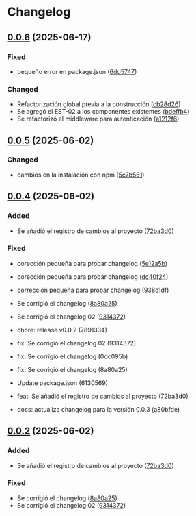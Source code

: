 # Changelog

## [0.0.6](https://github.com/Sivoc-admon/Plataforma_RH/compare/0.0.5...0.0.6) (2025-06-17)

### Fixed

* pequeño error en package.json ([6dd5747](https://github.com/Sivoc-admon/Plataforma_RH/commit/6dd57474ac645ba00fef256b4e0828ef6c8dd6c8))

### Changed

* Refactorización global previa a la construcción ([cb28d26](https://github.com/Sivoc-admon/Plataforma_RH/commit/cb28d26d936270529da68d5398eb08c4b6626fdb))
* Se agregó el EST-02 a los componentes existentes ([bdeffb4](https://github.com/Sivoc-admon/Plataforma_RH/commit/bdeffb4765131432cbee690a2fb5654f48d94be3))
* Se refactorizó el middleware para autenticación ([a1212f6](https://github.com/Sivoc-admon/Plataforma_RH/commit/a1212f6014b264940055f0864dff38b468c233c0))

## [0.0.5](https://github.com/Sivoc-admon/Plataforma_RH/compare/0.0.4...0.0.5) (2025-06-02)

### Changed

* cambios en la instalación con npm ([5c7b561](https://github.com/Sivoc-admon/Plataforma_RH/commit/5c7b5618aec6023d2515dcd1b00a03eac2509e30))

## [0.0.4](https://github.com/Sivoc-admon/Plataforma_RH/compare/0.0.3...0.0.4) (2025-06-02)

### Added

* Se añadió el registro de cambios al proyecto ([72ba3d0](https://github.com/Sivoc-admon/Plataforma_RH/commit/72ba3d047cb38edae500594bfb81591c913ca66a))

### Fixed

* corección pequeña para probar changelog ([5e12a5b](https://github.com/Sivoc-admon/Plataforma_RH/commit/5e12a5ba76c668abdc83619aaa6e77540ff566c7))
* corección pequeña para probar changelog ([dc40f24](https://github.com/Sivoc-admon/Plataforma_RH/commit/dc40f24cf8b1c39a5fa12d1f42e0c2976fe1bae8))
* corrección pequeña para probar changelog ([938c1df](https://github.com/Sivoc-admon/Plataforma_RH/commit/938c1dfa4d773e73feb46790f7f1c683fc0d8543))
* Se corrigió el changelog ([8a80a25](https://github.com/Sivoc-admon/Plataforma_RH/commit/8a80a25fa5f3c9f50e3dae62c31ad4f2c4a201bc))
* Se corrigió el changelog 02 ([9314372](https://github.com/Sivoc-admon/Plataforma_RH/commit/9314372387a63e7335e2e671de9a9a1cc9fa7c60))

* chore: release v0.0.2 (7891334)
* fix: Se corrigió el changelog 02 (9314372)
* fix: Se corrigió el changelog (0dc095b)
* fix: Se corrigió el changelog (8a80a25)
* Update package.json (6130569)
* feat: Se añadió el registro de cambios al proyecto (72ba3d0)
* docs: actualiza changelog para la versión 0.0.3 (a80bfde)

## [0.0.2](https://github.com/Sivoc-admon/Plataforma_RH/compare/0.0.3...0.0.2) (2025-06-02)

### Added

* Se añadió el registro de cambios al proyecto ([72ba3d0](https://github.com/Sivoc-admon/Plataforma_RH/commit/72ba3d047cb38edae500594bfb81591c913ca66a))

### Fixed

* Se corrigió el changelog ([8a80a25](https://github.com/Sivoc-admon/Plataforma_RH/commit/8a80a25fa5f3c9f50e3dae62c31ad4f2c4a201bc))
* Se corrigió el changelog 02 ([9314372](https://github.com/Sivoc-admon/Plataforma_RH/commit/9314372387a63e7335e2e671de9a9a1cc9fa7c60))
